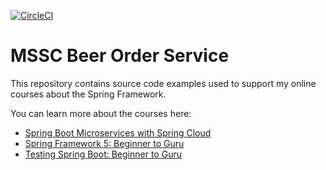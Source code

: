 [![CircleCI](https://circleci.com/gh/dorothy2/mssc-beer-order-service.svg?style=svg)](https://circleci.com/gh/dorothy2/mssc-beer-order-service)

# MSSC Beer Order Service

This repository contains source code examples used to support my online courses about the Spring Framework.

You can learn more about the courses here:
* [Spring Boot Microservices with Spring Cloud](https://www.udemy.com/spring-boot-microservices-with-spring-cloud-beginner-to-guru/?couponCode=GIT_HUB2)
* [Spring Framework 5: Beginner to Guru](https://www.udemy.com/course/spring-framework-5-beginner-to-guru/?couponCode=GITHUB_SFGPETCLINIC)
* [Testing Spring Boot: Beginner to Guru](https://www.udemy.com/testing-spring-boot-beginner-to-guru/?couponCode=GITHUB_REPO_SF5B2G)
